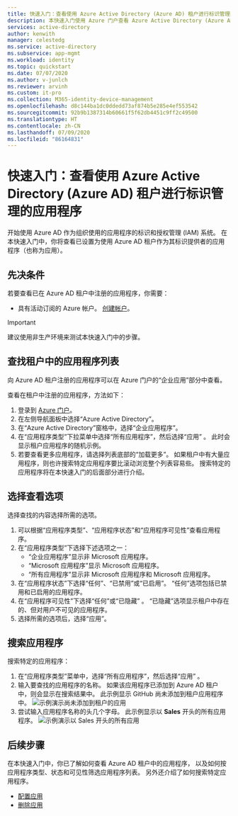 ```yaml
---
title: 快速入门：查看使用 Azure Active Directory (Azure AD) 租户进行标识管理的应用程序
description: 本快速入门使用 Azure 门户查看 Azure Active Directory (Azure AD) 租户中的应用程序。
services: active-directory
author: kenwith
manager: celestedg
ms.service: active-directory
ms.subservice: app-mgmt
ms.workload: identity
ms.topic: quickstart
ms.date: 07/07/2020
ms.author: v-junlch
ms.reviewer: arvinh
ms.custom: it-pro
ms.collection: M365-identity-device-management
ms.openlocfilehash: d8c144ba1dc0ddedd73af874b5e285e4ef553542
ms.sourcegitcommit: 92b9b1387314b60661f5f62db4451c9ff2c49500
ms.translationtype: HT
ms.contentlocale: zh-CN
ms.lasthandoff: 07/09/2020
ms.locfileid: "86164831"
---
```

# <a name="quickstart-view-applications-using-your-azure-active-directory-azure-ad-tenant-for-identity-management"></a>快速入门：查看使用 Azure Active Directory (Azure AD) 租户进行标识管理的应用程序

开始使用 Azure AD 作为组织使用的应用程序的标识和授权管理 (IAM) 系统。 在本快速入门中，你将查看已设置为使用 Azure AD 租户作为其标识提供者的应用程序（也称为应用）。

## <a name="prerequisites"></a>先决条件

若要查看已在 Azure AD 租户中注册的应用程序，你需要：

- 具有活动订阅的 Azure 帐户。 [创建帐户](https://www.azure.cn/pricing/1rmb-trial)。

>[!IMPORTANT]
>建议使用非生产环境来测试本快速入门中的步骤。

## <a name="find-the-list-of-applications-in-your-tenant"></a>查找租户中的应用程序列表

向 Azure AD 租户注册的应用程序可以在 Azure 门户的“企业应用”部分中查看。

查看在租户中注册的应用程序，方法如下：

1. 登录到 [Azure 门户](https://portal.azure.cn)。
2. 在左侧导航面板中选择“Azure Active Directory”。
3. 在“Azure Active Directory”窗格中，选择“企业应用程序”。 
4. 在“应用程序类型”下拉菜单中选择“所有应用程序”，然后选择“应用”  。 此时会显示租户应用程序的随机示例。
5. 若要查看更多应用程序，请选择列表底部的“加载更多”。 如果租户中有大量应用程序，则也许搜索特定应用程序要比滚动浏览整个列表容易些。 搜索特定的应用程序将在本快速入门的后面部分进行介绍。

## <a name="select-viewing-options"></a>选择查看选项

选择查找的内容选择所需的选项。

1. 可以根据“应用程序类型”、“应用程序状态”和“应用程序可见性”查看应用程序。  
2. 在“应用程序类型”下选择下述选项之一：
    - “企业应用程序”显示非 Microsoft 应用程序。
    - “Microsoft 应用程序”显示 Microsoft 应用程序。
    - “所有应用程序”显示非 Microsoft 应用程序和 Microsoft 应用程序。
3. 在“应用程序状态”下选择“任何”、“已禁用”或“已启用”。    “任何”选项包括已禁用和已启用的应用程序。
4. 在“应用程序可见性”下选择“任何”或“已隐藏”  。 “已隐藏”选项显示租户中存在的、但对用户不可见的应用程序。
5. 选择所需的选项后，选择“应用”。

## <a name="search-for-an-application"></a>搜索应用程序

搜索特定的应用程序：

1. 在“应用程序类型”菜单中，选择“所有应用程序”，然后选择“应用”  。
2. 输入要查找的应用程序的名称。 如果该应用程序已添加到 Azure AD 租户中，则会显示在搜索结果中。 此示例显示 GitHub 尚未添加到租户应用程序中。
    ![示例演示尚未添加到租户的应用](./media/view-applications-portal/search-for-tenant-application.png)
3. 尝试输入应用程序名称的头几个字母。 此示例显示以 **Sales** 开头的所有应用程序。
    ![示例演示以 Sales 开头的所有应用](./media/view-applications-portal/search-by-prefix.png)

## <a name="next-steps"></a>后续步骤

在本快速入门中，你已了解如何查看 Azure AD 租户中的应用程序， 以及如何按应用程序类型、状态和可见性筛选应用程序列表。 另外还介绍了如何搜索特定应用程序。

- [配置应用](add-application-portal-configure.md)
- [删除应用](delete-application-portal.md)

